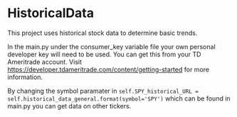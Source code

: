 # HistoricalData
This project uses historical stock data to determine basic trends.

In the main.py under the consumer_key variable file your own personal developer key will need to be used. You can get this from your TD Ameritrade account.
Visit https://developer.tdameritrade.com/content/getting-started for more information.

By changing the symbol paramater in ```self.SPY_historical_URL = self.historical_data_general.format(symbol='SPY')``` which can be found in main.py you can get data on other tickers.
